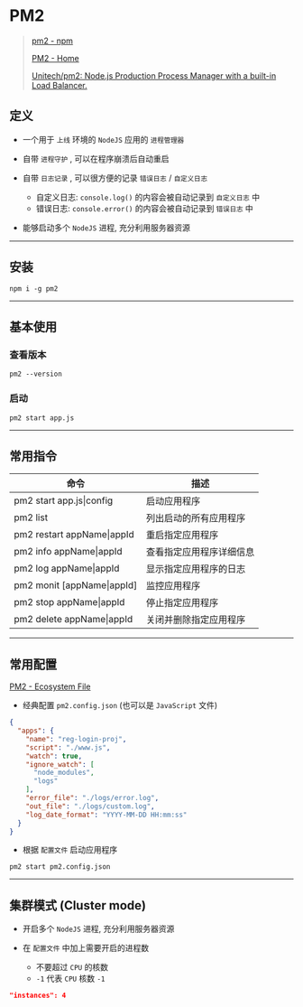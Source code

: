 # PM2



> [pm2 - npm](https://www.npmjs.com/package/pm2)
>
> [PM2 - Home](https://pm2.keymetrics.io/)
>
> [Unitech/pm2: Node.js Production Process Manager with a built-in Load Balancer.](https://github.com/Unitech/pm2)



## 定义

- 一个用于 `上线` 环境的 `NodeJS` 应用的 `进程管理器`

- 自带 `进程守护` , 可以在程序崩溃后自动重启
- 自带 `日志记录` , 可以很方便的记录 `错误日志` / `自定义日志`
  - 自定义日志: `console.log()` 的内容会被自动记录到 `自定义日志` 中
  - 错误日志: `console.error()` 的内容会被自动记录到 `错误日志` 中
- 能够启动多个 `NodeJS` 进程, 充分利用服务器资源

---

## 安装

```shell
npm i -g pm2
```

---

## 基本使用



### 查看版本

```shell
pm2 --version
```



### 启动

```shell
pm2 start app.js
```

---

## 常用指令

| 命令                       | 描述                     |
| -------------------------- | ------------------------ |
| pm2 start app.js\|config   | 启动应用程序             |
| pm2 list                   | 列出启动的所有应用程序   |
| pm2 restart appName\|appId | 重启指定应用程序         |
| pm2 info appName\|appId    | 查看指定应用程序详细信息 |
| pm2 log appName\|appId     | 显示指定应用程序的日志   |
| pm2 monit [appName\|appId] | 监控应用程序             |
| pm2 stop appName\|appId    | 停止指定应用程序         |
| pm2 delete appName\|appId  | 关闭并删除指定应用程序   |

---

## 常用配置

[PM2 - Ecosystem File](https://pm2.keymetrics.io/docs/usage/application-declaration/)

- 经典配置 `pm2.config.json` (也可以是 `JavaScript` 文件)

```json
{
  "apps": {
    "name": "reg-login-proj",
    "script": "./www.js",
    "watch": true,
    "ignore_watch": [
      "node_modules",
      "logs"
    ],
    "error_file": "./logs/error.log",
    "out_file": "./logs/custom.log",
    "log_date_format": "YYYY-MM-DD HH:mm:ss"
  }
}

```

- 根据 `配置文件` 启动应用程序

```shell
pm2 start pm2.config.json
```

---

## 集群模式 (Cluster mode)

- 开启多个 `NodeJS` 进程, 充分利用服务器资源

- 在 `配置文件` 中加上需要开启的进程数
  - 不要超过 `CPU` 的核数
  - `-1` 代表 `CPU` 核数 `-1`

```json
"instances": 4
```























